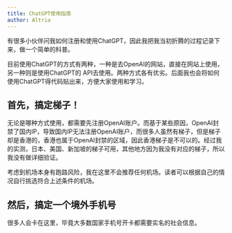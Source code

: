 ```yaml
---
title: ChatGPT使用指南
author: Altria
---
```


有很多小伙伴问我如何注册和使用ChatGPT，因此我把我当初折腾的过程记录下来，做一个简单的科普。

目前使用ChatGPT的方式有两种，一种是去OpenAI的网站，直接在网站上使用，另一种则是使用ChatGPT的 API去使用。两种方式各有优劣。后面我也会将如何使用ChatGPT得代码贴出来，方便大家使用和学习。

## 首先，搞定梯子！

无论是哪种方式使用，都需要先注册OpenAI账户。而基于某些原因，OpenAI封禁了国内IP，导致国内IP无法注册OpenAI账户，而很多人虽然有梯子，但是梯子却是香港的，香港也属于OpenAI封禁的区域，因此香港梯子是不可以的。经过我的实测，日本、美国、新加坡的梯子可用，其他地方因为我没有对应的梯子，所以我没有做详细验证。

考虑到机场本身有跑路风险，我在这里不会推荐任何机场。读者可以根据自己的情况自行挑选符合上述条件的机场。

## 然后，搞定一个境外手机号

很多人会卡在这里，毕竟大多数国家手机号开卡都需要实名的社会信息。